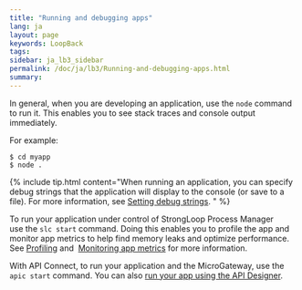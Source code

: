 ```yaml
---
title: "Running and debugging apps"
lang: ja
layout: page
keywords: LoopBack
tags:
sidebar: ja_lb3_sidebar
permalink: /doc/ja/lb3/Running-and-debugging-apps.html
summary:
---
```


In general, when you are developing an application, use the `node` command to run it.
This enables you to see stack traces and console output immediately.

For example:

```
$ cd myapp
$ node .
```

{% include tip.html content="When running an application, you can specify debug strings that the application will display to the console (or save to a file).  For more information, see [Setting debug strings](Setting-debug-strings.html).
" %}

To run your application under control of StrongLoop Process Manager use the `slc start` command.
Doing this enables you to profile the app and monitor app metrics to help find memory leaks and optimize performance.
See [Profiling](https://docs.strongloop.com/display/SLC/Profiling) and 
[Monitoring app metrics](https://docs.strongloop.com/display/SLC/Monitoring-app-metrics) for more information.

With API Connect, to run your application and the MicroGateway, use the `apic start` command.  You can also [run your app using the API Designer](https://developer.ibm.com/apiconnect/getting-started/run-your-api/).
